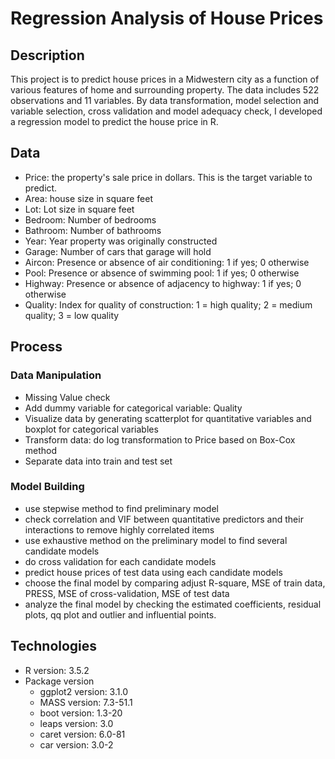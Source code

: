 # Regression Analysis of House Prices

## Description
This project is to predict house prices in a Midwestern city as a function of various features of home and surrounding property.  The data includes 522 observations and 11 variables. By data transformation, model selection and variable selection, cross validation and model adequacy check, I developed a regression model to predict the house price in R.

## Data 
* Price: the property's sale price in dollars. This is the target variable to predict.
* Area: house size in square feet
* Lot: Lot size in square feet
* Bedroom: Number of bedrooms
* Bathroom: Number of bathrooms
* Year: Year property was originally constructed
* Garage: Number of cars that garage will hold
* Aircon: Presence or absence of air conditioning: 1 if yes; 0 otherwise
* Pool: Presence or absence of swimming pool: 1 if yes; 0 otherwise
* Highway: Presence or absence of adjacency to highway: 1 if yes; 0 otherwise
* Quality: Index for quality of construction: 1 = high quality; 2 = medium quality; 3 = low quality

## Process
### Data Manipulation
* Missing Value check
* Add dummy variable for categorical variable: Quality
* Visualize data by generating scatterplot for quantitative variables and boxplot for categorical variables
* Transform data: do log transformation to Price based on Box-Cox method
* Separate data into train and test set


### Model Building
* use stepwise method to find preliminary model
* check correlation and VIF between quantitative predictors and their interactions to remove highly correlated items
* use exhaustive method on the preliminary model to find several candidate models
* do cross validation for each candidate models
* predict house prices of test data using each candidate models
* choose the final model by comparing adjust R-square, MSE of train data, PRESS, MSE of cross-validation, MSE of test data
* analyze the final model by checking the estimated coefficients, residual plots, qq plot and outlier and influential points. 

## Technologies
* R version: 3.5.2
* Package version
  * ggplot2 version: 3.1.0
  * MASS version: 7.3-51.1
  * boot version: 1.3-20
  * leaps version: 3.0
  * caret version: 6.0-81
  * car version: 3.0-2



